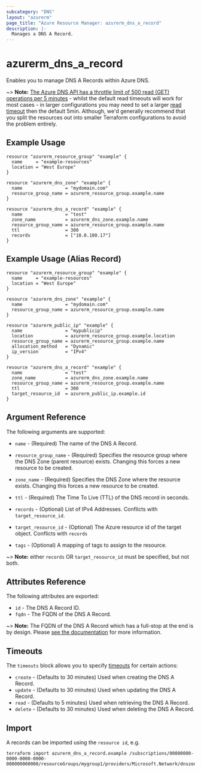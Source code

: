 ```yaml
---
subcategory: "DNS"
layout: "azurerm"
page_title: "Azure Resource Manager: azurerm_dns_a_record"
description: |-
  Manages a DNS A Record.
---
```


# azurerm_dns_a_record

Enables you to manage DNS A Records within Azure DNS.

~> **Note:** [The Azure DNS API has a throttle limit of 500 read (GET) operations per 5 minutes](https://docs.microsoft.com/azure/azure-resource-manager/management/request-limits-and-throttling#network-throttling) - whilst the default read timeouts will work for most cases - in larger configurations you may need to set a larger [read timeout](https://www.terraform.io/language/resources/syntax#operation-timeouts) then the default 5min. Although, we'd generally recommend that you split the resources out into smaller Terraform configurations to avoid the problem entirely.

## Example Usage

```hcl
resource "azurerm_resource_group" "example" {
  name     = "example-resources"
  location = "West Europe"
}

resource "azurerm_dns_zone" "example" {
  name                = "mydomain.com"
  resource_group_name = azurerm_resource_group.example.name
}

resource "azurerm_dns_a_record" "example" {
  name                = "test"
  zone_name           = azurerm_dns_zone.example.name
  resource_group_name = azurerm_resource_group.example.name
  ttl                 = 300
  records             = ["10.0.180.17"]
}
```

## Example Usage (Alias Record)

```hcl
resource "azurerm_resource_group" "example" {
  name     = "example-resources"
  location = "West Europe"
}

resource "azurerm_dns_zone" "example" {
  name                = "mydomain.com"
  resource_group_name = azurerm_resource_group.example.name
}

resource "azurerm_public_ip" "example" {
  name                = "mypublicip"
  location            = azurerm_resource_group.example.location
  resource_group_name = azurerm_resource_group.example.name
  allocation_method   = "Dynamic"
  ip_version          = "IPv4"
}

resource "azurerm_dns_a_record" "example" {
  name                = "test"
  zone_name           = azurerm_dns_zone.example.name
  resource_group_name = azurerm_resource_group.example.name
  ttl                 = 300
  target_resource_id  = azurerm_public_ip.example.id
}
```

## Argument Reference

The following arguments are supported:

* `name` - (Required) The name of the DNS A Record.

* `resource_group_name` - (Required) Specifies the resource group where the DNS Zone (parent resource) exists. Changing this forces a new resource to be created.

* `zone_name` - (Required) Specifies the DNS Zone where the resource exists. Changing this forces a new resource to be created.

* `ttl` - (Required) The Time To Live (TTL) of the DNS record in seconds.

* `records` - (Optional) List of IPv4 Addresses. Conflicts with `target_resource_id`.

* `target_resource_id` - (Optional) The Azure resource id of the target object. Conflicts with `records`

* `tags` - (Optional) A mapping of tags to assign to the resource.

~> **Note:** either `records` OR `target_resource_id` must be specified, but not both.

## Attributes Reference

The following attributes are exported:

* `id` - The DNS A Record ID.
* `fqdn` - The FQDN of the DNS A Record.

~> **Note:** The FQDN of the DNS A Record which has a full-stop at the end is by design. Please [see the documentation](https://en.wikipedia.org/wiki/Fully_qualified_domain_name) for more information.

## Timeouts



The `timeouts` block allows you to specify [timeouts](https://www.terraform.io/language/resources/syntax#operation-timeouts) for certain actions:

* `create` - (Defaults to 30 minutes) Used when creating the DNS A Record.
* `update` - (Defaults to 30 minutes) Used when updating the DNS A Record.
* `read` - (Defaults to 5 minutes) Used when retrieving the DNS A Record.
* `delete` - (Defaults to 30 minutes) Used when deleting the DNS A Record.

## Import

A records can be imported using the `resource id`, e.g.

```shell
terraform import azurerm_dns_a_record.example /subscriptions/00000000-0000-0000-0000-000000000000/resourceGroups/mygroup1/providers/Microsoft.Network/dnszones/zone1/A/myrecord1
```
